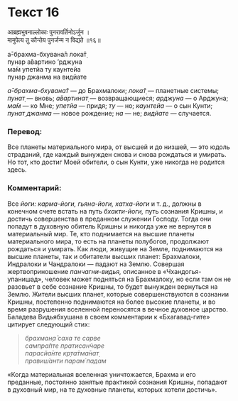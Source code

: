 # Текст 16

आब्रह्मभुवनाल्लोकाः पुनरावर्तिनोऽर्जुन ।  
मामुपेत्य तु कौन्तेय पुनर्जन्म न विद्यते ॥१६॥

а̄-брахма-бхувана̄л лока̄т̣  
пунар а̄вартино ’рджуна  
ма̄м упетйа ту каунтейа  
пунар джанма на видйате

_а̄-брахма-бхувана̄т_ — до Брахмалоки; _лока̄т̣_ — планетные системы; _пунат̣_ — вновь; _а̄вартинат̣_ — возвращающиеся; _арджуна_ — о Арджуна; _ма̄м_ — ко Мне; _упетйа_ — придя; _ту_ — но; _каунтейа_ — о сын Кунти; _пунат̣ джанма_ — новое рождение; _на_ — не; _видйате_ — случается.

### Перевод:

Все планеты материального мира, от высшей и до низшей, — это юдоль страданий, где каждый вынужден снова и снова рождаться и умирать. Но тот, кто достиг Моей обители, о сын Кунти, уже никогда не родится здесь.

### Комментарий:

Все _йоги: карма-йоги, гьяна-йоги, хатха-йоги_ и т. д., должны в конечном счете встать на путь _бхакти-йоги,_ путь сознания Кришны, и достичь совершенства в преданном служении Господу. Тогда они попадут в духовную обитель Кришны и никогда уже не вернутся в материальный мир. Те, кто поднимается на высшие планеты материального мира, то есть на планеты полубогов, продолжают рождаться и умирать. Как люди, живущие на Земле, поднимаются на высшие планеты, так и обитатели высших планет: Брахмалоки, Индралоки и Чандралоки — падают на Землю. Совершая жертвоприношение _панчагни-видья,_ описанное в «Чхандогья-упанишад», человек может подняться на Брахмалоку, но если там он не разовьет в себе сознание Кришны, то будет вынужден вернуться на Землю. Жители высших планет, которые совершенствуются в сознании Кришны, постепенно поднимаются на более высокие планеты, и во время разрушения вселенной переносятся в вечное духовное царство. Баладева Видьябхушана в своем комментарии к «Бхагавад-гите» цитирует следующий стих:

> _брахман̣а̄ саха те сарве  
> сампра̄пте пратисан̃чаре  
> парасйа̄нте кр̣та̄тма̄нат̣  
> правиш́анти парам̇ падам_

«Когда материальная вселенная уничтожается, Брахма и его преданные, постоянно занятые практикой сознания Кришны, попадают в духовный мир, на те духовные планеты, которых хотели достичь».